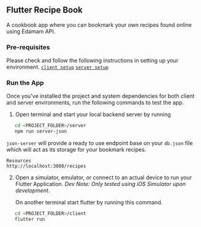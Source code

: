 ## Flutter Recipe Book

A cookbook app where you can bookmark your own recipes found online using Edamam API.

### Pre-requisites

Please check and follow the following instructions in setting up your environment.
[`client setup`](https://github.com/louieseno/flutter_recipe_book/blob/client/client/README.md)
[`server setup`](https://github.com/louieseno/flutter_recipe_book/blob/client/server/README.md)

### Run the App

Once you've installed the project and system dependencies for both client and server environments, run the following commands to test the app.

1.  Open terminal and start your local backend server by running

```bash
   cd <PROJECT_FOLDER>/server
   npm run server-json
```

`json-server` will provide a ready to use endpoint base on your `db.json` file which will act as its storage for your bookmark recipes.

```
Resources
http://localhost:3000/recipes
```

2.  Open a simulator, emulator, or connect to an actual device to run your Flutter Application.
    _Dev Note: Only tested using iOS Simulator upon development_.

    On another terminal start flutter by running this command.

```bash
   cd <PROJECT_FOLDER>/client
   flutter run
```
